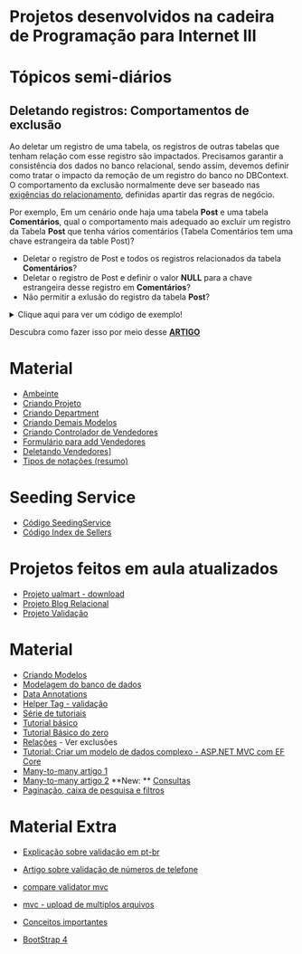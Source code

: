 # Projetos desenvolvidos na cadeira de Programação para Internet III

# Tópicos semi-diários
## Deletando registros: Comportamentos de exclusão
Ao deletar um registro de uma tabela, os registros de outras tabelas que tenham relação com esse registro são impactados.
Precisamos garantir a consistência dos dados no banco relacional, sendo assim, devemos definir como tratar o impacto da remoção de um registro do banco no DBContext. O comportamento da exclusão normalmente deve ser baseado nas [exigências do relacionamento](https://docs.microsoft.com/pt-br/ef/core/modeling/relationships#required-and-optional-relationships), definidas apartir das regras de negócio.

Por exemplo,
Em um cenário onde haja uma tabela **Post** e uma tabela **Comentários**, qual o comportamento mais adequado ao excluir um registro da Tabela **Post** que tenha vários comentários (Tabela Comentários tem uma chave estrangeira da table Post)?

 - Deletar o registro de Post e todos os registros relacionados da tabela  **Comentários**?
 - Deletar o registro de Post e definir o valor **NULL** para a chave estrangeira desse registro em **Comentários**?
 - Não permitir a exlusão do registro da tabela **Post**?

<details>

<summary> Clique aqui para ver um código de exemplo! </summary> 

Você também pode fazer download do código [aqui](#)

```cs
    public class Author
    {
        public int AuthorId { get; set; }
        public string Name { get; set; }

        public List<Post> Posts { get; set; } = new List<Post>();
    }
```

```cs
  public class Comment
    {
        public int CommentId { get; set; }
        public string Content { get; set; }

        /*a exclamação após a palavra int indica que esse campo é opcional,
         sendo assim, podemos apagar o post em que esse comentário foi feito grandes impactos. 
         Nesse caso, os comentários ficariam orfãos, não tendo relação com nenhuma postagem.*/
        public int? PostId { get; set; }
        public Post Post { get; set; }
    }
```

```cs
 public class Post
    {
        public int PostId { get; set; }
        public string Title { get; set; }
        public string Content { get; set; }

        /*Relação entre a postagem e seu autor.
        O campo AuthorId torna-se obrigatório por padrão, 
        afinal o framework entende que ele é uma chave estrangeira,
         sendo assim, até podemos apagar o autor de uma postagem, porém isso terá um impacto nas 
         postagens feitas pelo autor. 
         Nesse caso, poderiamos deletar as postagens do autor ou definir o campo AuthorId como NULL,
         já que o mesmo é um campo obrigatório*/
        public int AuthorId { get; set; }
        public Author Author { get; set; }

        public List<Comment> Comments { get; set; } = new List<Comment>();
    }
```

Aproveite o exemplo para alterar o comportamento de delete e testar.

```cs
/*Arquivo DBContext*/
 protected override void OnModelCreating(ModelBuilder modelBuilder)
        {
            /*Uma postagem tem um autor, o qual tem várias postagens*/
            modelBuilder.Entity<Post>()
                .HasOne(p => p.Author)
                .WithMany(b => b.Posts)
                .OnDelete(DeleteBehavior.Cascade); /*Comportamento ao deletar uma postagem*/

            /*Uma postagem vários comentários, os quais são de/pertencem à apenas uma postagem*/
            modelBuilder.Entity<Post>()
                .HasMany(c => c.Comments)
                .WithOne(p => p.Post)
                .OnDelete(DeleteBehavior.ClientSetNull);/*Comportamento ao deletar uma postagem*/

            /*Uma autor tem vários posts, os quais são de/pertencem à apenas um autor*/
            modelBuilder.Entity<Author>()
                .HasMany(p => p.Posts)
                .WithOne(a => a.Author)
                .OnDelete(DeleteBehavior.Cascade);/*Comportamento ao deletar autor*/
        }

```
</details>

Descubra como fazer isso por meio desse **[ARTIGO](https://docs.microsoft.com/pt-br/ef/core/saving/cascade-delete)**

# Material 
 - [Ambeinte](aspnetcoremvc/ambiente.md)
 - [Criando Projeto](aspnetcoremvc/criandoprojeto.md)
 - [Criando Department](aspnetcoremvc/department.md)
 - [Criando Demais Modelos](aspnetcoremvc/criandomodels.md) 
 - [Criando Controlador de Vendedores](aspnetcoremvc/controladores-seller.md)
 - [Formulário para add Vendedores](aspnetcoremvc/formulario-criacao-seller.md)
 - [Deletando Vendedores](aspnetcoremvc/deletando-seller.md)]
 - [Tipos de notações (resumo)](https://github.com/romuloreis/P4I/blob/master/aspnetcoremvc/annotations.md)
 
 
 # Seeding Service
  - [Código SeedingService](aspnetcoremvc/seedingservice.md)
  - [Código Index de Sellers](https://github.com/romuloreis/P4I/blob/master/aspnetcoremvc/notas-aula.md)
  
  # Projetos feitos em aula atualizados
   - [Projeto ualmart - download](https://github.com/romuloreis/P4I/blob/master/aspnetcoremvc/ualmart.zip)
   - [Projeto Blog Relacional](https://github.com/romuloreis/P4I/blob/master/aspnetcoremvc/SuperBlogRelacional.zip)
   - [Projeto Validação](https://github.com/romuloreis/P4I/blob/master/aspnetcoremvc/ValidationApplication.zip)
   
   
   # Material
   
   - [Criando Modelos](https://docs.microsoft.com/pt-br/ef/core/modeling/)
   - [Modelagem do banco de dados](https://docs.microsoft.com/pt-br/ef/core/modeling/relational/)
   - [Data Annotations](https://docs.microsoft.com/pt-br/ef/ef6/modeling/code-first/data-annotations)
   - [Helper Tag - validação](https://docs.microsoft.com/pt-br/aspnet/core/mvc/views/working-with-forms?view=aspnetcore-3.0#the-validation-summary-tag-helper)
   - [Série de tutoriais](https://docs.microsoft.com/pt-br/aspnet/core/data/ef-mvc/?view=aspnetcore-2.2)
   - [Tutorial básico](https://docs.microsoft.com/pt-br/ef/core/get-started/aspnetcore/new-db?tabs=visual-studio)
   - [Tutorial Básico do zero](https://docs.microsoft.com/pt-br/aspnet/core/tutorials/first-mvc-app/start-mvc?view=aspnetcore-2.2&tabs=visual-studio)
   - [Relações](https://docs.microsoft.com/pt-br/ef/core/modeling/relationships) - Ver exclusões
   - [Tutorial: Criar um modelo de dados complexo - ASP.NET MVC com EF Core](https://docs.microsoft.com/pt-br/aspnet/core/data/ef-mvc/complex-data-model?view=aspnetcore-2.2)
   - [Many-to-many artigo 1](https://www.codeproject.com/Articles/702890/MVC-Entity-Framework-and-Many-to-Many-Relation)
   - [Many-to-many artigo 2](https://www.learnentityframeworkcore.com/configuration/many-to-many-relationship-configuration)
   **New: ** [Consultas](https://docs.microsoft.com/pt-br/ef/core/querying/)
   - [Paginação, caixa de pesquisa e filtros](https://docs.microsoft.com/pt-br/aspnet/core/data/ef-mvc/sort-filter-page?view=aspnetcore-2.2)
   
   # Material Extra
   
  - [Explicação sobre validação em pt-br](https://docs.microsoft.com/pt-br/aspnet/core/mvc/models/validation?view=aspnetcore-2.1)
  - [Artigo sobre validação de números de telefone](https://sensibledev.com/phone-number-validation-in-asp-net/)
  - [compare validator mvc](https://sensibledev.com/compare-validator-in-mvc/)
  - [mvc - upload de multiplos arquivos](https://sensibledev.com/mvc-multiple-file-upload/)
  
  - [Conceitos importantes](https://sensibledev.com/entity-framework-interview-questions/)
  - [BootStrap 4](https://sensibledev.com/mvc-bootstrap-form-example/)
  
  
